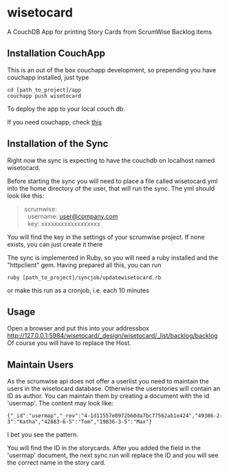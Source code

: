 wisetocard
==========
A CouchDB App for printing Story Cards from ScrumWise Backlog items

Installation CouchApp
---------------------

This is an out of the box couchapp development, so prepending you have couchapp installed, just type

    cd [path_to_project]/app
    couchapp push wisetocard

To deploy the app to your local couch db.

If you need couchapp, check [this](http://couchapp.org//)


Installation of the Sync
------------------------

Right now the sync is expecting to have the couchdb on localhost named wisetocard.

Before starting the sync you will need to place a file called wisetocard.yml into the home directory of the user, that will run the sync. The yml should look like this:
>scrumwise:<br>
>&nbsp;&nbsp;username: user@company.com<br>
>&nbsp;&nbsp;key: xxxxxxxxxxxxxxxxxx<br>

You will find the key in the settings of your scrumwise project. If none exists, you can just create it there 

The sync is implemented in Ruby, so you will need a ruby installed and the "httpclient" gem.
Having prepared all this, you can run

    ruby [path_to_project]/syncjob/updatewisetocard.rb

or make this run as a cronjob, i.e. each 10 minutes


Usage
-----
Open a browser and put this into your addressbox
    http://127.0.0.1:5984/wisetocard/_design/wisetocard/_list/backlog/backlog
Of course you will have to replace the Host.


Maintain Users
--------------

As the scrumwise api does not offer a userlist you need to maintain the users in the wisetocard database. Otherwise the userstories will contain an ID as author.
You can maintain them by creating a document with the id 'usermap'. The content may look like:

    {"_id":"usermap","_rev":"4-1d11557e0972b60da7bc77562ab1e424","49386-2-3":"Katha","42883-6-5":"Tom","19836-3-5":"Max"}

I bet you see the pattern.

You will find the ID in the storycards. After you added the field in the 'usermap' document, the next sync run will replace the ID and you will see the correct name in the story card.

